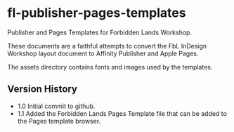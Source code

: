 # fl-publisher-pages-templates
 Publisher and Pages Templates for Forbidden Lands Workshop.

 These documents are a faithful attempts to convert the FbL InDesign Workshop layout document to Affinity Publisher and Apple Pages.

 The assets directory contains fonts and images used by the templates.

 ## Version History
 - 1.0 Initial commit to github.
 - 1.1 Added the Forbidden Lands Pages Template file that can be added to the Pages template browser.

